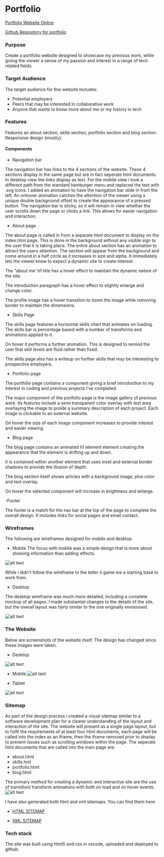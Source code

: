 # Portfolio
[Portfolio Website Online](https://adams-coding.github.io/portfolio/)

[Github Repository for portfolio](https://github.com/adams-coding/portfolio)

### Purpose 
Create a portfolio website designed to showcase my previous work, while giving the viewer a sense of my passion and interest in a range of tech related fields.

### Target Audience
The target audience for this website includes:
- Potential employers
- Peers that may be interested in collaborative work
- Anyone that wants to know more about me or my history in tech

### Features
Features an about section, skills section, portfolio section and blog section. 
Responsive design (mostly).
#### Components

- Navigation bar

The navigation bar has links to the 4 sections of the website. 
These 4 sections display in the same page but are in fact seperate html documents.
In desktop view the links display as text.
For the mobile view i took a different path from the standard hamburger menu and replaced the text with .svg icons.
I added an animation to have the navigation bar slide in from the left.
An onhover animation catches the attention of the viewer using a unique double background offset to create the appearance of a pressed button. 
The navigation bar is sticky, so it will remain in view whether the user scrolls down the page or clicks a link. This allows for easier navigation and interaction.

- About page

The about page is called in from a separate html document to display on the index.html page.
This is done in the background without any visible sign to the user that it is taking place.
The entire about section has an animation to attract the users attention. The section will appear from the background and come around in a half circle as it increases in size and alpha.
It immediately lets the viewer know to expect a dynamic site to create interest.

The "about me' h1 title has a hover effect to maintain the dynamic nature of the site.

The introduction paragraph has a hover effect to slightly enlarge and change color.

The profile image has a hover transition to zoom the image while removing border to maintain the dimensions.


- Skills Page

The skills page features a horizontal skills chart that animates on loading.
The skills bar is percentage based with a number of transforms and animations applied to it.

On hover it performs a further animation. This is designed to remind the user that skill levels are fluid rather than fixed.

The skills page also has a writeup on further skills that may be interesting to prospective employers.

- Portfolio page

The portfolio page contains a component giving a brief introduction to my interest in coding and previous projects i've completed.

The major component of the portfolio page is the image gallery of previous work. Its features include a semi transparent color overlay with text area overlaying the image to proide a summary description of each project. Each image is clickable to an external website.

On hover the size of each image component increases to provide interest and easier viewing.

- Blog page

The blog page contains an animated h1 element element creating the appearance that the element is drifting up and down.

It is contained within another element that uses inset and external border shadows to provide the illusion of depth.

The blog section itself shows articles with a background image, plus color and text overlay.

On hover the selected component will increase in brightness and enlarge.

-Footer 

The footer is a match for the nav bar at the top of the page to complete the overall design. 
It includes links for social pages and email contact.


### Wireframes

The following are wireframes designed for mobile and desktop.

 - Mobile
The focus with mobile was a simple design that is more about showing information than adding effects.

![alt text](media/wireframe-mobile.png "Mobile wireframe")


While i didn't follow the wireframe to the letter it game me a starting base to work from.


- Desktop

The desktop wireframe was much more detailed, including a complete mockup of all pages.
I made substantial changes to the details of the site, but the overall layout was fairly similar to the one originally envisioned.

![alt text](media/desktop-wireframe.jpg "desktop wireframe")

### The Website

Below are screenshots of the website itself. The design has changed since these images were taken.

- Desktop

![alt text](media/screenshot1.jpg "desktop view")

- Mobile
![alt text](media/screenshot2.jpg "mobile view")

- Tablet

![alt text](media/screenshot3.jpg "tablet view")




### Sitemap
As part of the design process i created a visual sitemap similar to a software development plan for a clearer understanding of the layout and interaction of the site. The website will present as a single page layout, but to fulfil the requirements of at least four html documents, each page will be called into the index as an iframe, then the iframe removed prior to display to prevent issues such as scrolling windows within the page.
The seperate html documents that are called into the main page are: 
- about.html
- skills.hml
- portfolio.html
- blog.html

The primary method for creating a dynamic and interactive site are the use of transition/ transform animations with both on load and on hover events.
![alt text](media/visual-sitemap.jpg "Visual Sitemap")

I have also generated both html and xml sitemaps.
You can find them here:

 - [HTML SITEMAP](https://github.com/adams-coding/portfolio/sitemp.html)

 - [XML SITEMAP](https://github.com/adams-coding/portfolio/sitemap.xml)

### Tech stack

The site was built using html5 and css in vscode, uploaded and deployed to github.